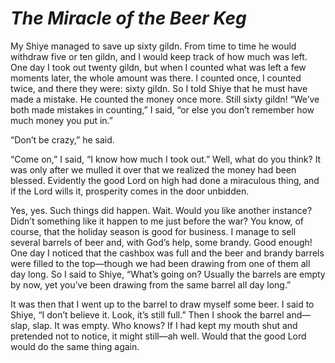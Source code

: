 # ***The Miracle of the Beer Keg***



My Shiye managed to save up sixty gildn. From time to time he would withdraw five or ten gildn, and I would keep track of how much was left. One day I took out twenty gildn, but when I counted what was left a few moments later, the whole amount was there. I counted once, I counted twice, and there they were: sixty gildn. So I told Shiye that he must have made a mistake. He counted the money once more. Still sixty gildn! “We’ve both made mistakes in counting,” I said, “or else you don’t remember how much money you put in.”

“Don’t be crazy,” he said.

“Come on,” I said, “I know how much I took out.” Well, what do you think? It was only after we mulled it over that we realized the money had been blessed. Evidently the good Lord on high had done a miraculous thing, and if the Lord wills it, prosperity comes in the door unbidden.

Yes, yes. Such things did happen. Wait. Would you like another instance? Didn’t something like it happen to me just before the war? You know, of course, that the holiday season is good for business. I manage to sell several barrels of beer and, with God’s help, some brandy. Good enough! One day I noticed that the cashbox was full and the beer and brandy barrels were filled to the top—though we had been drawing from one of them all day long. So I said to Shiye, “What’s going on? Usually the barrels are empty by now, yet you’ve been drawing from the same barrel all day long.”

It was then that I went up to the barrel to draw myself some beer. I said to Shiye, “I don’t believe it. Look, it’s still full.” Then I shook the barrel and—slap, slap. It was empty. Who knows? If I had kept my mouth shut and pretended not to notice, it might still—ah well. Would that the good Lord would do the same thing again.